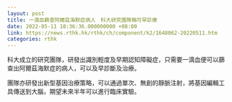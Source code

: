 ```yaml
---
layout: post
title: 一滴血篩查阿爾茲海默症病人　科大研究團隊稱可早診療
date: 2022-05-11 18:36:36.000000000 +08:00
link: https://news.rthk.hk/rthk/ch/component/k2/1648062-20220511.htm
categories: rthk
---
```


科大成立的研究團隊，研發出識別輕度及早期認知障礙症，只需要一滴血便可以篩查出阿爾茲海默症的病人，可以及早診斷及治療。

團隊亦研發出新型基因治療策略，可以通過單次、無創的靜脈注射，將基因編輯工具傳送到大腦，期望未來半年可以進行臨床實驗。
